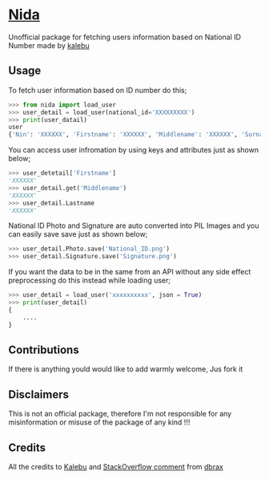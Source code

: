 # [Nida](https://kalebu.github.io/Nida/)

Unofficial package for fetching users information based on National ID Number made by [kalebu](https://github.com/Kalebu/)

## Usage

To fetch user information based on ID number do this;

```python
>>> from nida import load_user
>>> user_detail = load_user(national_id='XXXXXXXXX')
>>> print(user_datail)
user
{'Nin': 'XXXXXX', 'Firstname': 'XXXXXX', 'Middlename': 'XXXXXX', 'Surname': 'XXXXXX', 'Othernames': 'XXXXXX', 'Sex': 'XXXXXX', 'Dateofbirth': 'XXXXXX', 'Residentregion': 'XXXXXX', 'Residentdistrict': 'XXXXXX', 'Residentward': 'XXXXXX', 'Residentvillage': 'XXXXXX', 'Residentstreet': 'XXXXXX', 'Residentpostcode': 'XXXXXX', 'Permanentregion': 'XXXXXX', 'Permanentdistrict': 'XXXXXX', 'Permanentward': 'XXXXXX', 'Permanentvillage': 'XXXXXX', 'Permanentstreet': 'XXXXXX', 'Birthcountry': 'XXXXXX', 'Birthregion': 'XXXXXX', 'Birthdistrict': 'XXXXXX', 'Birthward': 'XXXXXX', 'Nationality': 'XXXXXX', 'Phonenumber': 'XXXXXX', 'Maritalstatus': 'XXXXXX', 'Occupation': 'XXXXXX', 'Primaryschooleducation': 'XXXXXX', 'Primaryschooldistrict': 'XXXXXX', 'Primaryschoolyear': 'XXXXXX', 'Photo': 'XXXXXX', 'Signature': 'XXXXXX', 'Nationalidnumber': 'XXXXXX', 'Lastname': 'XXXXXX'}
```

You can access user infromation by using keys and attributes just as shown below;

```python
>>> user_detetail['Firstname']
'XXXXXX'
>>> user_detail.get('Middlename')
'XXXXXX'
>>> user_detail.Lastname
'XXXXXX'
```

National ID Photo and Signature are auto converted into PIL Images and you can easily save save just as shown below;

```python
>>> user_detail.Photo.save('National_ID.png')
>>> user_detail.Signature.save('Signature.png')
```

If you want the data to be in the same from an API without any side effect preprocessing do this instead while loading user;

```python
>>> user_detail = load_user('xxxxxxxxxx', json = True)
>>> print(user_detail)
{
    ....
}
```

## Contributions

If there is anything yould would like to add warmly welcome, Jus fork it 

## Disclaimers

This is not an official package, therefore I'm not responsible for any misinformation or misuse of the package of any kind !!!

## Credits

All the credits to [Kalebu](https://github.com/Kalebu/) and [StackOverflow comment](https://stackoverflow.com/questions/53369396/how-to-integrate-national-identification-authority-nida-api-for-tanzania) from [dbrax](https://stackoverflow.com/users/6131960/emanuel-paul-mnzava)